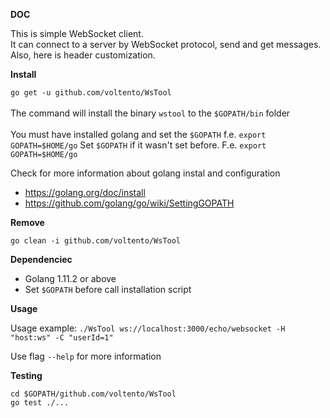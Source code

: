 **DOC**

This is simple WebSocket client.<br/>
It can connect to a server by WebSocket protocol, send and get messages.<br/>
Also, here is header customization.

**Install**

`go get -u github.com/voltento/WsTool`<br/> <br/>
The command will install the binary `wstool` to the `$GOPATH/bin` folder<br/><br/>
You must have installed golang and set the `$GOPATH` f.e. `export GOPATH=$HOME/go` Set `$GOPATH` if it wasn't set before. F.e. `export GOPATH=$HOME/go`

Check for more information about golang instal and configuration
- https://golang.org/doc/install 
- https://github.com/golang/go/wiki/SettingGOPATH

**Remove**

`go clean -i github.com/voltento/WsTool`

**Dependenciec**
- Golang 1.11.2 or above
- Set `$GOPATH` before call installation script

**Usage**

Usage example: `./WsTool ws://localhost:3000/echo/websocket -H "host:ws" -C "userId=1"`

Use flag `--help` for more information

**Testing**

`cd $GOPATH/github.com/voltento/WsTool`<br/>
`go test ./...`
